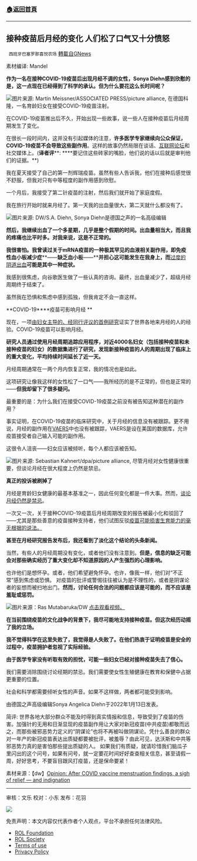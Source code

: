 ###  [:house:返回首頁](https://github.com/ourhimalayas/txt)
---


## 接种疫苗后月经的变化 人们松了口气又十分愤怒
` 西班牙巴塞罗那喜悦农场` [轉載自GNews](https://gnews.org/zh-hans/1959145/)

素材编译: Mandel

**作为一名在接种COVID-19疫苗后出现月经不调的女性，Sonya Diehn感到欣慰的是，这一点现在已经得到了科学的承认。但为什么要花这么长时间呢？**

![](https://assets.gnews.org/wp-content/uploads/2022/02/image-409-edited.png)图片来源: Martin Meissner/ASSOCIATED PRESS/picture alliance, 在德国科隆，一名育龄妇女在接受COVID-19疫苗注射。

在COVID-19疫苗推出后不久，开始出现一些故事，说一些人在接种疫苗后月经周期发生了变化。

在很长一段时间内，这并没有引起媒体的注意，**许多医学专家继续向公众保证，****COVID-19****疫苗不会导致这些副作用**。这样的故事仍然局限在谈话、[互联网论坛](https://www.reddit.com/r/AskWomenOver30/comments/mwuv9d/anyone_noticing_menstrual_cycle_changes_after/)和社交媒体上。(**译者评****: ****要记住这些砖家的嘴脸，他们说的话以后就是审判他们的证据。**)

我在夏天接受了自己的第一剂辉瑞疫苗。虽然有些人告诉我，他们在接种后感觉很不舒服，但我对只有中等程度的副作用感到欣慰。

一个月后，我接受了第二针疫苗的注射，然后我们就开始了家庭度假。

我在旅行开始时就来月经了。第一天我的出血量很大，第二天就什么都没有了。

![](https://assets.gnews.org/wp-content/uploads/2022/02/image-411-edited.png)图片来源: DW/S.A. Diehn, Sonya Diehn是德国之声的一名高级编辑

**然后，我继续出血了一个多星期，几乎是整个假期的时间。出血量相当大，而且我的疼痛也比平时多。对我来说，这是不正常的。**

**我很害怕。我曾读过关于****mRNA****疫苗的一种极其罕见的血液相关副作用，即免疫性血小板减少症****——****缺乏血小板****——****并担心这可能发生在我身上，而**[过度的阴道出血](https://www.nytimes.com/2021/02/08/health/immune-thrombocytopenia-covid-vaccine-blood.html)**可能是其中一种症状。**

我感到很焦虑，向谷歌医生做了一些认真的咨询。最终，出血量减少了，超级月经周期终于结束了。

虽然我在恐惧和焦虑中感到孤独，但我肯定不会一直这样。

**COVID-19****疫苗可影响月经 **

现在，一项[由妇女主导的、经同行评议的首例研究](https://journals.lww.com/greenjournal/Pages/default.aspx?PAPNotFound=true)证实了世界各地来月经的人的经验。COVID-19疫苗可以影响月经。

**研究人员通过使用月经周期追踪应用程序，对近****4000****名妇女（包括接种疫苗和未接种疫苗的妇女）的数据集进行了研究，发现新接种疫苗的人的周期出现了临床上的重大变化，平均持续时间延长了近一天。**

月经周期通常在一两个月内恢复正常，我的情况也是如此。

这项研究让像我这样的女性松了一口气——我所经历的是不正常的，但也是正常的——**但我却留下了很多疑问。**

最重要的是：为什么我们在接受COVID-19疫苗之前没有被告知这种潜在的副作用？

事实证明，在COVID-19疫苗的临床研究中，关于月经的信息没有被跟踪。更不用说，月经的副作用在[VAERS](https://vaers.hhs.gov/)中也没有被跟踪，VAERS是设在美国的数据库，允许疫苗接受者自己输入可能的副作用。

这很令人沮丧——妇女应该被倾听，每个人都应该被告知。

![](https://assets.gnews.org/wp-content/uploads/2022/02/image-413-edited.png)图片来源: Sebastian Kahnert/dpa/picture alliance, 尽管月经对女性健康很重要，但谈论月经在很大程度上仍然是禁忌。

**真正的投诉被刷掉了**

月经是育龄妇女健康的最基本基准之一，因此任何变化都是一件大事。然而，[谈论月经仍然是禁忌](https://www.dw.com/en/pinky-gloves-german-team-slammed-for-stigmatizing-periods/a-57205271)。

一次又一次，关于接种COVID-19疫苗后月经周期改变的报告被最小化和驳回了——尤其是那些善意的疫苗接种支持者，他们试图反驳[疫苗可能损害生育能力的毫无根据的说法。](https://www.dw.com/en/covid-vaccine-the-unfounded-tale-of-infertility/a-58753946)

**甚至在月经研究报告发布后，我还看到了淡化这个结论的头条新闻。**

当然，有些人的月经周期没有变化，或者他们没有注意到。**但是，信息的缺乏可能会对那些确实经历了重大变化却不知道原因的人产生强烈的心理影响。**

也许他们是想怀孕。或者，他们希望避免怀孕。也许，像我一样，他们对“不正常”感到焦虑或恐惧。 对疫苗的批评或警惕往往被认为是不理性的，或者是阴谋论者的妄想而被扫地出门。**然而，讨论任何合法的问题都应该是可能的，而不应该是羞耻或惩罚。**

![](https://assets.gnews.org/wp-content/uploads/2022/02/image-415-edited.png)图片来源：Ras Mutabaruka/DW [点击观看视频。](https://www.dw.com/en/opinion-after-covid-vaccine-menstruation-findings-a-sigh-of-relief-and-indignation/a-60406613?maca=en-AS-content-outbrain)

**在当前围绕疫苗的文化战争的背景下，我尽可能地支持接种疫苗。但这次经历动摇了我的立场。**

**我不觉得科学在这里失败了，我觉得是人失败了。在他们热衷于证明疫苗是安全的过程中，疫苗拥护者忽视了实际经验。**

**由于医学专家没有听取有效的担忧，可能一些妇女已经对接种疫苗失去了信心。**

我们需要消除围绕讨论经期的禁忌。我们需要使女性生殖健康在教育和保健中占据更重要的位置。

社会和科学都需要倾听女性的声音。如果不这样做，两者都可能受到影响。

由德国之声高级编辑Sonya Angelica Diehn于2022年1月13日发表。

简评: 世界各地大部分群众不能及时得到真实情报和信息，导致受到了疫苗的伤害。加强针的无用和日渐显现的疫苗副作用让大家对新冠疫苗(中共疫苗)都敬而远之，而那些被邪恶势力定义的“阴谋论”也将不再被叫做阴谋论。凭什么善良的群众对一年产的新冠疫苗表达出质疑都要被批评，被羞辱？由此可见，达沃斯和中共等邪恶势力真的是害怕那些提出质疑的人。 如果我们有质疑，就请珍惜我们脑瓜子里闪出的这个问号，如果有问号，就一定要花时间好好查查相关信息，甚至请假一周，好好思考，不要盲目跟风打疫苗，还是保命要紧！

素材来源：【dw】[Opinion: After COVID vaccine menstruation findings, a sigh of relief — and indignation](https://www.dw.com/en/opinion-after-covid-vaccine-menstruation-findings-a-sigh-of-relief-and-indignation/a-60406613?maca=en-AS-content-outbrain)

* * *

审核：文乐
校对：小东
发布：花羽

![](https://assets.gnews.org/wp-content/uploads/2022/02/西喜-1.jpeg)

 

免责声明：本文内容仅代表作者个人观点，平台不承担任何法律风险。

- [ROL Foundation](https://rolfoundation.org/)
- [ROL Society](https://rolsociety.org/)
- [Terms of use](https://gnews.org/terms-of-use-3/)
- [Privacy Policy](https://gnews.org/privacy-policy/)
